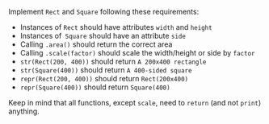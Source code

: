 Implement `Rect` and `Square` following these requirements:

 * Instances of `Rect` should have attributes `width` and `height`
 * Instances of` Square` should have an attribute `side`
 * Calling `.area()` should return the correct area
 * Calling `.scale(factor)` should scale the width/height or side by `factor`
 * `str(Rect(200, 400))` should return `A 200x400 rectangle`
 * `str(Square(400))` should return `A 400-sided square`
 * `repr(Rect(200, 400))` should return `Rect(200x400)`
 * `repr(Square(400))` should return `Square(400)`

Keep in mind that all functions, except `scale`, need to `return` (and not `print`) anything.

